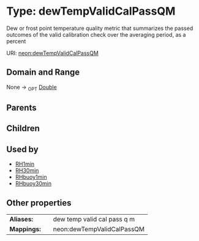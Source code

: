 
# Type: dewTempValidCalPassQM


Dew or frost point temperature quality metric that summarizes the passed outcomes of the valid calibration check over the averaging period, as a percent

URI: [neon:dewTempValidCalPassQM](https://data.neonscience.org/dewTempValidCalPassQM)


## Domain and Range

None ->  <sub>OPT</sub> [Double](types/Double.md)

## Parents


## Children


## Used by

 * [RH1min](RH1min.md)
 * [RH30min](RH30min.md)
 * [RHbuoy1min](RHbuoy1min.md)
 * [RHbuoy30min](RHbuoy30min.md)

## Other properties

|  |  |  |
| --- | --- | --- |
| **Aliases:** | | dew temp valid cal pass q m |
| **Mappings:** | | neon:dewTempValidCalPassQM |

